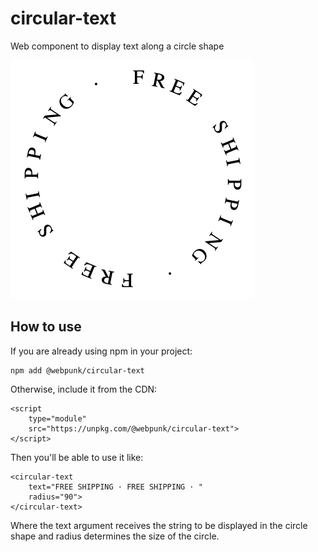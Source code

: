 # circular-text
Web component to display text along a circle shape

![Circular text example](circle.png)

## How to use

If you are already using npm in your project:
```
npm add @webpunk/circular-text
```

Otherwise, include it from the CDN:
```
<script
    type="module"
    src="https://unpkg.com/@webpunk/circular-text">
</script>
```

Then you'll be able to use it like:
```
<circular-text
    text="FREE SHIPPING · FREE SHIPPING · "
    radius="90">
</circular-text>
```

Where the text argument receives the string to be displayed in the circle shape and radius determines the size of the circle.